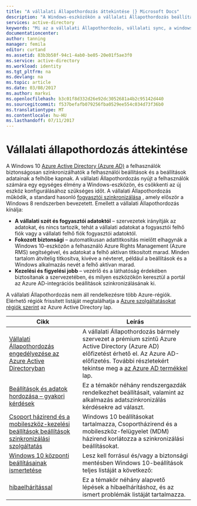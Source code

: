 ```yaml
---
title: "A vállalati Állapothordozás áttekintése |} Microsoft Docs"
description: "A Windows-eszközökön a vállalati Állapothordozás beállításokkal kapcsolatos információkat nyújt. A vállalati Állapothordozás nyújt a felhasználók számára egy egységes élmény a Windows-eszközön, és csökkenti az új eszköz konfigurálásához szükséges időt."
services: active-directory
keywords: "Mi az a vállalati Állapothordozás, vállalati sync, a windows felhő"
documentationcenter: 
author: tanning
manager: femila
editor: curtand
ms.assetid: 83b3b58f-94c1-4ab0-be05-20e01f5ae3f0
ms.service: active-directory
ms.workload: identity
ms.tgt_pltfrm: na
ms.devlang: na
ms.topic: article
ms.date: 03/08/2017
ms.author: markvi
ms.openlocfilehash: b3c01f8d332d26e92dc3052681a4b2c95142d440
ms.sourcegitcommit: f537befafb079256fba0529ee554c034d73f36b0
ms.translationtype: MT
ms.contentlocale: hu-HU
ms.lasthandoff: 07/11/2017
---
```

# <a name="enterprise-state-roaming-overview"></a>Vállalati állapothordozás áttekintése
A Windows 10 [Azure Active Directory (Azure AD)](active-directory-whatis.md) a felhasználók biztonságosan szinkronizálhatók a felhasználói beállítások és a beállítások adatainak a felhőbe kapnak. A vállalati Állapothordozás nyújt a felhasználók számára egy egységes élmény a Windows-eszközön, és csökkenti az új eszköz konfigurálásához szükséges időt. A vállalati Állapothordozás működik, a standard hasonló [fogyasztói szinkronizálása](http://windows.microsoft.com/en-US/windows-8/sync-settings-pcs) , amely először a Windows 8 rendszerben bevezetett. Emellett a vállalati Állapothordozás kínálja:

* **A vállalati szét és fogyasztói adatoktól** – szervezetek irányítják az adatokat, és nincs tartozik, tehát a vállalati adatokat a fogyasztói felhő fiók vagy a vállalati felhő fiók fogyasztói adatoktól.
* **Fokozott biztonsági** – automatikusan adattitkosítás mielőtt elhagynák a Windows 10-eszközön a felhasználó Azure Rights Management (Azure RMS) segítségével, és adatokat a felhő aktívan titkosított marad. Minden tartalom átvitelig titkosítva, kivéve a névteret, például a beállítások és a Windows alkalmazás nevét a felhő aktívan marad.  
* **Kezelési és figyelési jobb** – vezérlő és a láthatóság érdekében biztosítanak a szervezetében, és milyen eszközökön keresztül a portál az Azure AD-integrációs beállítások szinkronizálásának ki. 

A vállalati Állapothordozás nem áll rendelkezésre több Azure-régiók. Elérhető régiók frissített listáját megtalálhatja a [Azure szolgáltatásokat régiók szerint](https://azure.microsoft.com/regions/#services) az Azure Active Directory lap.

| Cikk | Leírás |
| --- | --- |
| [Vállalati Állapothordozás engedélyezése az Azure Active Directoryban](active-directory-windows-enterprise-state-roaming-enable.md) |A vállalati Állapothordozás bármely szervezet a prémium szintű Azure Active Directory (Azure AD) előfizetést érhető el. Az Azure AD-előfizetés. További részletekért tekintse meg a [az Azure AD termékkel](https://azure.microsoft.com/services/active-directory) lap. |
| [Beállítások és adatok hordozása – gyakori kérdések](active-directory-windows-enterprise-state-roaming-faqs.md) |Ez a témakör néhány rendszergazdák rendelkezhet beállításait, valamint az alkalmazás adatszinkronizálás kérdésekre ad választ. |
| [Csoport házirend és a mobileszköz-kezelési beállítások beállítások szinkronizálási szolgáltatás](active-directory-windows-enterprise-state-roaming-group-policy-settings.md) |Windows 10 beállításokat tartalmazza, Csoportházirend és a mobileszköz-felügyelet (MDM) házirend korlátozza a szinkronizálási beállításokat. |
| [Windows 10 központi beállításainak ismertetése](active-directory-windows-enterprise-state-roaming-windows-settings-reference.md) |Lesz kell forrásul és/vagy a biztonsági mentésben Windows 10-beállítások teljes listáját a következő: |
| [hibaelhárítással](active-directory-windows-enterprise-state-roaming-troubleshooting.md) |Ez a témakör néhány alapvető lépések a hibaelhárításhoz, és az ismert problémák listáját tartalmazza. |

